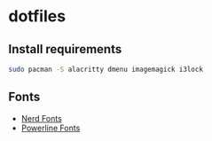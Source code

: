 # dotfiles
## Install requirements
```sh
sudo pacman -S alacritty dmenu imagemagick i3lock
```

## Fonts
- [Nerd Fonts](https://www.nerdfonts.com/#home)
- [Powerline Fonts](https://github.com/powerline/fonts)
